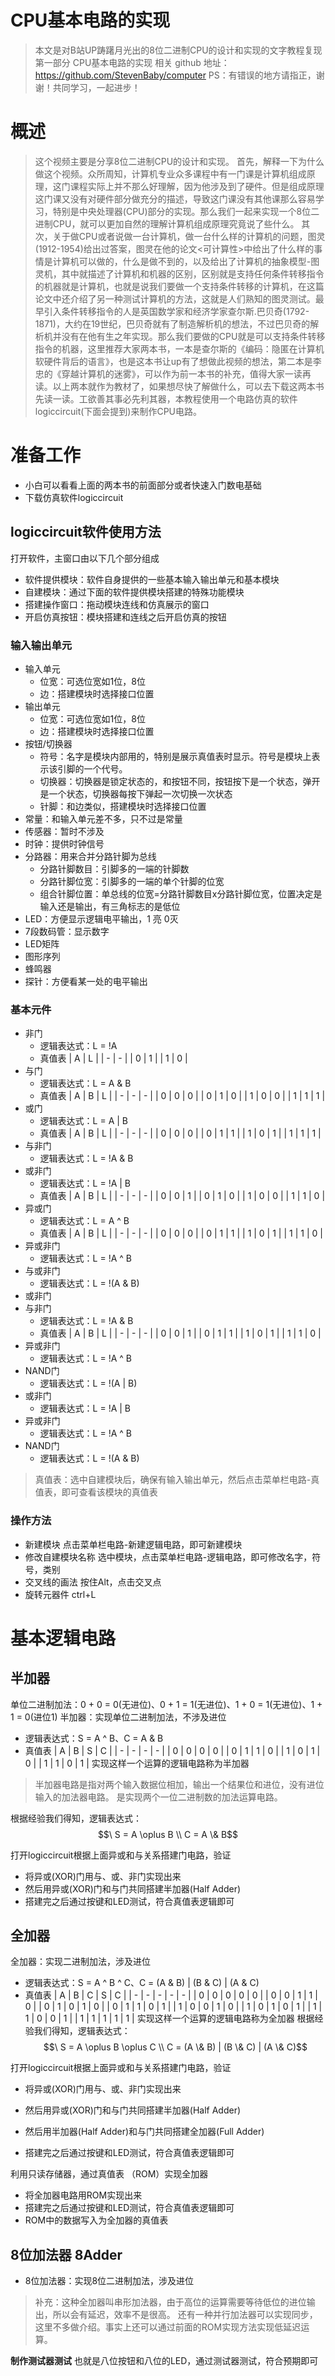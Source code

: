 # CPU基本电路的实现
>本文是对B站UP踌躇月光出的8位二进制CPU的设计和实现的文字教程复现第一部分 CPU基本电路的实现
相关 github 地址：https://github.com/StevenBaby/computer
PS：有错误的地方请指正，谢谢！共同学习，一起进步！

# 概述
> 这个视频主要是分享8位二进制CPU的设计和实现。
首先，解释一下为什么做这个视频。众所周知，计算机专业众多课程中有一门课是计算机组成原理，这门课程实际上并不那么好理解，因为他涉及到了硬件。但是组成原理这门课又没有对硬件部分做充分的描述，导致这门课没有其他课那么容易学习，特别是中央处理器(CPU)部分的实现。那么我们一起来实现一个8位二进制CPU，就可以更加自然的理解计算机组成原理究竟说了些什么。
其次，关于做CPU或者说做一台计算机，做一台什么样的计算机的问题，图灵(1912-1954)给出过答案，图灵在他的论文<可计算性>中给出了什么样的事情是计算机可以做的，什么是做不到的，以及给出了计算机的抽象模型-图灵机，其中就描述了计算机和机器的区别，区别就是支持任何条件转移指令的机器就是计算机，也就是说我们要做一个支持条件转移的计算机，在这篇论文中还介绍了另一种测试计算机的方法，这就是人们熟知的图灵测试。最早引入条件转移指令的人是英国数学家和经济学家查尔斯.巴贝奇(1792-1871)，大约在19世纪，巴贝奇就有了制造解析机的想法，不过巴贝奇的解析机并没有在他有生之年实现。那么我们要做的CPU就是可以支持条件转移指令的机器，这里推荐大家两本书，一本是查尔斯的《编码：隐匿在计算机软硬件背后的语言》，也是这本书让up有了想做此视频的想法，第二本是李忠的《穿越计算机的迷雾》，可以作为前一本书的补充，值得大家一读再读。以上两本就作为教材了，如果想尽快了解做什么，可以去下载这两本书先读一读。工欲善其事必先利其器，本教程使用一个电路仿真的软件logiccircuit(下面会提到)来制作CPU电路。

# 准备工作
- 小白可以看看上面的两本书的前面部分或者快速入门数电基础
- 下载仿真软件logiccircuit

## logiccircuit软件使用方法
打开软件，主窗口由以下几个部分组成
- 软件提供模块：软件自身提供的一些基本输入输出单元和基本模块
- 自建模块：通过下面的软件提供模块搭建的特殊功能模块
- 搭建操作窗口：拖动模块连线和仿真展示的窗口
- 开启仿真按钮：模块搭建和连线之后开启仿真的按钮
### 输入输出单元
- 输入单元
  - 位宽：可选位宽如1位，8位
  - 边：搭建模块时选择接口位置
- 输出单元
  - 位宽：可选位宽如1位，8位
  - 边：搭建模块时选择接口位置
- 按钮/切换器
  - 符号：名字是模块内部用的，特别是展示真值表时显示。符号是模块上表示该引脚的一个代号。
  - 切换器：切换器是锁定状态的，和按钮不同，按钮按下是一个状态，弹开是一个状态，切换器每按下弹起一次切换一次状态
  - 针脚：和边类似，搭建模块时选择接口位置
- 常量：和输入单元差不多，只不过是常量
- 传感器：暂时不涉及
- 时钟：提供时钟信号
- 分路器：用来合并分路针脚为总线
  - 分路针脚数目：引脚多的一端的针脚数
  - 分路针脚位宽：引脚多的一端的单个针脚的位宽
  - 组合针脚位置：单总线的位宽=分路针脚数目x分路针脚位宽，位置决定是输入还是输出，有三角标志的是低位
- LED：方便显示逻辑电平输出，1 亮 0灭
- 7段数码管：显示数字
- LED矩阵
- 图形序列
- 蜂鸣器
- 探针：方便看某一处的电平输出
### 基本元件
- 非门
  - 逻辑表达式：L = !A
  - 真值表
    | A | L |
    | - | - |
    | 0 | 1 |
    | 1 | 0 |
- 与门
  - 逻辑表达式：L = A & B
  - 真值表
    | A | B | L |
    | - | - | - |
    | 0 | 0 | 0 |
    | 0 | 1 | 0 |
    | 1 | 0 | 0 |
    | 1 | 1 | 1 |
- 或门
  - 逻辑表达式：L = A | B
  - 真值表
    | A | B | L |
    | - | - | - |
    | 0 | 0 | 0 |
    | 0 | 1 | 1 |
    | 1 | 0 | 1 |
    | 1 | 1 | 1 |
- 与非门
  - 逻辑表达式：L = !A & B
- 或非门
  - 逻辑表达式：L = !A | B
  - 真值表
    | A | B | L |
    | - | - | - |
    | 0 | 0 | 1 |
    | 0 | 1 | 0 |
    | 1 | 0 | 0 |
    | 1 | 1 | 0 |
- 异或门
  - 逻辑表达式：L = A ^ B
  - 真值表
    | A | B | L |
    | - | - | - |
    | 0 | 0 | 0 |
    | 0 | 1 | 1 |
    | 1 | 0 | 1 |
    | 1 | 1 | 0 |
- 异或非门
  - 逻辑表达式：L = !A ^ B
- 与或非门
  - 逻辑表达式：L = !(A & B)
- 或非门
- 与非门
  - 逻辑表达式：L = !A & B
  - 真值表
    | A | B | L |
    | - | - | - |
    | 0 | 0 | 1 |
    | 0 | 1 | 1 |
    | 1 | 0 | 1 |
    | 1 | 1 | 0 |
- 异或非门
  - 逻辑表达式：L = !A ^ B
- NAND门
  - 逻辑表达式：L = !(A | B)
- 或非门
  - 逻辑表达式：L = !A | B
- 异或非门
  - 逻辑表达式：L = !A ^ B
- NAND门
  - 逻辑表达式：L = !(A & B)

>真值表：选中自建模块后，确保有输入输出单元，然后点击菜单栏电路-真值表，即可查看该模块的真值表

### 操作方法
- 新建模块
  点击菜单栏电路-新建逻辑电路，即可新建模块
- 修改自建模块名称
  选中模块，点击菜单栏电路-逻辑电路，即可修改名字，符号，类别
- 交叉线的画法
  按住Alt，点击交叉点
- 旋转元器件
  ctrl+L

# 基本逻辑电路
## 半加器
单位二进制加法：0 + 0 = 0(无进位)、0 + 1 = 1(无进位)、1 + 0 = 1(无进位)、1 + 1 = 0(进位1)
半加器：实现单位二进制加法，不涉及进位
- 逻辑表达式：S = A ^ B、C = A & B
- 真值表
  | A | B | S | C |
  | - | - | - | - |
  | 0 | 0 | 0 | 0 |
  | 0 | 1 | 1 | 0 |
  | 1 | 0 | 1 | 0 |
  | 1 | 1 | 0 | 1 |
实现这样一个运算的逻辑电路称为半加器
> 半加器电路是指对两个输入数据位相加，输出一个结果位和进位，没有进位输入的加法器电路。 是实现两个一位二进制数的加法运算电路。

根据经验我们得知，逻辑表达式：
$$\ S = A \oplus B \\ C = A \& B$$

打开logiccircuit根据上面异或和与关系搭建门电路，验证

- 将异或(XOR)门用与、或、非门实现出来
- 然后用异或(XOR)门和与门共同搭建半加器(Half Adder)
- 搭建完之后通过按键和LED测试，符合真值表逻辑即可

## 全加器
全加器：实现二进制加法，涉及进位
- 逻辑表达式：S = A ^ B ^ C、C = (A & B) | (B & C) | (A & C)
- 真值表
  | A | B | C | S | C |
  | - | - | - | - | - |
  | 0 | 0 | 0 | 0 | 0 |
  | 0 | 0 | 1 | 1 | 0 |
  | 0 | 1 | 0 | 1 | 0 |
  | 0 | 1 | 1 | 0 | 1 |
  | 1 | 0 | 0 | 1 | 0 |
  | 1 | 0 | 1 | 0 | 1 |
  | 1 | 1 | 0 | 0 | 1 |
  | 1 | 1 | 1 | 1 | 1 |
实现这样一个运算的逻辑电路称为全加器
根据经验我们得知，逻辑表达式：
$$\ S = A \oplus B \oplus C \\ C = (A \& B) | (B \& C) | (A \& C)$$

打开logiccircuit根据上面异或和与关系搭建门电路，验证

- 将异或(XOR)门用与、或、非门实现出来
- 然后用异或(XOR)门和与门共同搭建半加器(Half Adder)

- 然后用半加器(Half Adder)和与门共同搭建全加器(Full Adder)
- 搭建完之后通过按键和LED测试，符合真值表逻辑即可

利用只读存储器，通过真值表
（ROM）实现全加器
- 将全加器电路用ROM实现出来
- 搭建完之后通过按键和LED测试，符合真值表逻辑即可
- ROM中的数据写入为全加器的真值表

## 8位加法器 8Adder
- 8位加法器：实现8位二进制加法，涉及进位
> 补充：这种全加器叫串形加法器，由于高位的运算需要等待低位的进位输出，所以会有延迟，效率不是很高。
还有一种并行加法器可以实现同步，这里不多做介绍。事实上还可以通过前面的ROM实现方法实现低延迟运算。

**制作测试器测试**
也就是八位按钮和八位的LED，通过测试器测试，符合预期即可
